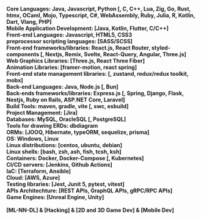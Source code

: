 **Core Languages: Java, Javascript, Python [, C, C++, Lua, Zig, Go, Rust, htmx, OCaml, Mojo, Typescript, C#, WebAssembly, Ruby, Julia, R, Kotlin, Dart, Vlang, PHP]**\
**Mobile Application Development: [Java, Kotlin, Flutter, C/C++]**\
**Front-end Languages: Javascript, HTML5, CSS3**\
**preprocessor scripting languages: [SASS/SCSS]**\
**Front-end frameworks/libraries: React.js, React Router, styled-components [, Nextjs, Remix, Svelte, React-Query, Angular, Three.js]**\
**Web Graphics Libraries: [Three.js, React Three Fiber]**\
**Animation Libraries: [framer-motion, react spring]**\
**Front-end state management libraries: [, zustand, redux/redux toolkit, mobx]**\
**Back-end Languages: Java, Node.js [, Bun]**\
**Back-ends frameworks/libraries: Express.js [, Spring, Django, Flask, Nestjs, Ruby on Rails, ASP.NET Core, Laravel]**\
**Build Tools: maven, gradle, vite [, swc, esbuild]**\
**Project Management: [Jira]**\
**Databases: MySQL, OracleSQL [, PostgreSQL]**\
**Tools for drawing ERDs: dbdiagram**\
**ORMs: [JOOQ, Hibernate, typeORM, sequelize, prisma]**\
**OS: Windows, Linux**\
**Linux distributions: [centos, ubuntu, debian]**\
**Linux shells: [bash, zsh, ash, fish, tcsh, ksh]**\
**Containers: Docker, Docker-Compose [, Kubernetes]**\
**CI/CD servers: [Jenkins, Github Actions]**\
**IaC: [Terraform, Ansible]**\
**Cloud: [AWS, Azure]**\
**Testing libraries: [Jest, Junit 5, pytest, vitest]**\
**APIs Architechture: [REST APIs, GraphQL APIs, gRPC/RPC APIs]**\
**Game Engines: [Unreal Engine, Unity]**\
\
**[ML-NN-DL] & [Hacking] & [2D and 3D Game Dev] & [Mobile Dev]**

<!---
tariq-almalki/tariq-almalki is a ✨ special ✨ repository because its `README.md` (this file) appears on your GitHub profile.
You can click the Preview link to take a look at your changes.
--->
